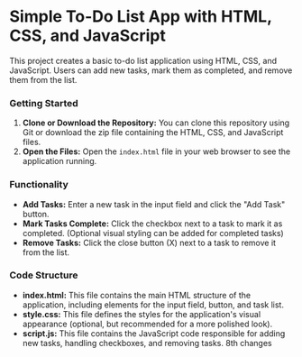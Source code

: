# Simple To-Do List App with HTML, CSS, and JavaScript

This project creates a basic to-do list application using HTML, CSS, and JavaScript. Users can add new tasks, mark them as completed, and remove them from the list.

### Getting Started

1. **Clone or Download the Repository:** You can clone this repository using Git or download the zip file containing the HTML, CSS, and JavaScript files.
2. **Open the Files:** Open the `index.html` file in your web browser to see the application running.

### Functionality

-   **Add Tasks:** Enter a new task in the input field and click the "Add Task" button.
-   **Mark Tasks Complete:** Click the checkbox next to a task to mark it as completed. (Optional visual styling can be added for completed tasks)
-   **Remove Tasks:** Click the close button (X) next to a task to remove it from the list.

### Code Structure

-   **index.html:** This file contains the main HTML structure of the application, including elements for the input field, button, and task list.
-   **style.css:** This file defines the styles for the application's visual appearance (optional, but recommended for a more polished look).
-   **script.js:** This file contains the JavaScript code responsible for adding new tasks, handling checkboxes, and removing tasks.
8th changes
